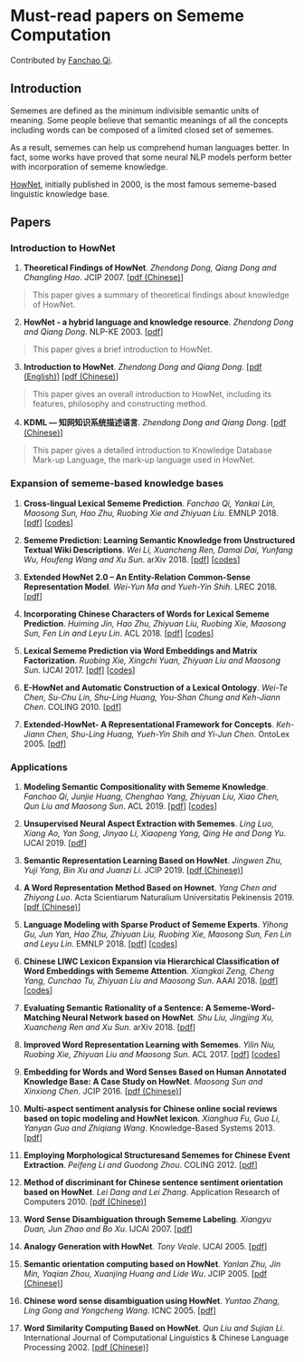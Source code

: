 # Must-read papers on Sememe Computation

Contributed by [Fanchao Qi](https://github.com/Fanchao-Qi).

## Introduction

Sememes are defined as the minimum indivisible semantic units of meaning. Some people believe that semantic meanings of all the concepts including words can be composed of a limited closed set of sememes. 

As a result, sememes can help us comprehend human languages better. In fact, some works have proved that some neural NLP models perform better with incorporation of sememe knowledge.

[HowNet](http://www.keenage.com/), initially published in 2000, is the most famous sememe-based linguistic knowledge base.


## Papers
### Introduction to HowNet
1. **Theoretical Findings of HowNet**. *Zhendong Dong, Qiang Dong and Changling Hao*. JCIP 2007.  [[pdf (Chinese)](http://jcip.cipsc.org.cn/CN/article/downloadArticleFile.do?attachType=PDF&id=802)]

 > This paper gives a summary of theoretical findings about knowledge of HowNet.

2. **HowNet - a hybrid language and knowledge resource**. *Zhendong Dong and Qiang Dong*. NLP-KE 2003. [[pdf](https://ieeexplore.ieee.org/stamp/stamp.jsp?arnumber=1276017)]
 
 > This paper gives a brief introduction to HowNet.

3. **Introduction to HowNet**. *Zhendong Dong and Qiang Dong*. [[pdf (English)](http://www.keenage.com/Theory%20and%20practice%20of%20HowNet/04.pdf)] [[pdf (Chinese)](http://www.keenage.com/Theory%20and%20practice%20of%20HowNet/03.pdf)]
 
 > This paper gives an overall introduction to HowNet, including its features, philosophy and constructing method.

4. **KDML — 知网知识系统描述语言**. *Zhendong Dong and Qiang Dong*. [[pdf (Chinese)](http://www.keenage.com/Theory%20and%20practice%20of%20HowNet/07.pdf)]
 
 > This paper gives a detailed introduction to Knowledge Database Mark-up Language, the mark-up language used in HowNet.


### Expansion of sememe-based knowledge bases
1. **Cross-lingual Lexical Sememe Prediction**. *Fanchao Qi, Yankai Lin, Maosong Sun, Hao Zhu, Ruobing Xie and Zhiyuan Liu*. EMNLP 2018. [[pdf](http://aclweb.org/anthology/D18-1033)]
 [[codes](https://github.com/thunlp/CL-SP)]

1. **Sememe Prediction: Learning Semantic Knowledge from Unstructured Textual Wiki Descriptions**. *Wei Li, Xuancheng Ren, Damai Dai, Yunfang Wu, Houfeng Wang and Xu Sun*. arXiv 2018. [[pdf](https://arxiv.org/pdf/1808.05437)] [[codes](https://github.com/lancopku/Sememe_prediction)]

1. **Extended HowNet 2.0 – An Entity-Relation Common-Sense Representation Model**. *Wei-Yun Ma and Yueh-Yin Shih*. LREC 2018. [[pdf](http://www.lrec-conf.org/proceedings/lrec2018/pdf/547.pdf)]

1. **Incorporating Chinese Characters of Words for Lexical Sememe Prediction**. *Huiming Jin, Hao Zhu, Zhiyuan Liu, Ruobing Xie, Maosong Sun, Fen Lin and Leyu Lin*. ACL 2018. [[pdf](https://arxiv.org/pdf/1806.06349)] [[codes](https://github.com/thunlp/Character-enhanced-Sememe-Prediction)]

1. **Lexical Sememe Prediction via Word Embeddings and Matrix Factorization**. *Ruobing Xie, Xingchi Yuan, Zhiyuan Liu and Maosong Sun*. IJCAI 2017. [[pdf](https://www.ijcai.org/proceedings/2017/0587.pdf)] [[codes](https://github.com/thunlp/Sememe_prediction)]

1. **E-HowNet and Automatic Construction of a Lexical Ontology**. *Wei-Te Chen, Su-Chu Lin, Shu-Ling Huang, You-Shan Chung and Keh-Jiann Chen*. COLING 2010. [[pdf](https://aclanthology.info/pdf/C/C10/C10-3012.pdf)]

1. **Extended-HowNet- A Representational Framework for Concepts**. *Keh-Jiann Chen, Shu-Ling Huang, Yueh-Yin Shih and Yi-Jun Chen*. OntoLex 2005. [[pdf](http://www.aclweb.org/anthology/I05-7001)]



### Applications
1. **Modeling Semantic Compositionality with Sememe Knowledge**. *Fanchao Qi, Junjie Huang, Chenghao Yang, Zhiyuan Liu, Xiao Chen, Qun Liu and Maosong Sun*. ACL 2019. [[pdf](https://www.aclweb.org/anthology/P19-1571)] [[codes](https://github.com/thunlp/Sememe-SC)]

1. **Unsupervised Neural Aspect Extraction with Sememes**. *Ling Luo, Xiang Ao, Yan Song, Jinyao Li, Xiaopeng Yang, Qing He and Dong Yu*. IJCAI 2019. [[pdf](https://www.ijcai.org/proceedings/2019/0712.pdf)]

1. **Semantic Representation Learning Based on HowNet**. *Jingwen Zhu, Yuji Yang, Bin Xu and Juanzi Li*. JCIP 2019. [[pdf (Chinese)](http://jcip.cipsc.org.cn/CN/abstract/abstract2729.shtml#)]

1. **A Word Representation Method Based on Hownet**. *Yang Chen and Zhiyong Luo*. Acta Scientiarum Naturalium Universitatis Pekinensis 2019. [[pdf (Chinese)](http://xbna.pku.edu.cn/CN/abstract/abstract3297.shtml#1)]

1. **Language Modeling with Sparse Product of Sememe Experts**. *Yihong Gu, Jun Yan, Hao Zhu, Zhiyuan Liu, Ruobing Xie, Maosong Sun, Fen Lin and Leyu Lin*. EMNLP 2018. [[pdf](http://aclweb.org/anthology/D18-1493)] [[codes](https://github.com/thunlp/SDLM-pytorch)]

1. **Chinese LIWC Lexicon Expansion via Hierarchical Classification of Word Embeddings with Sememe Attention**. *Xiangkai Zeng, Cheng Yang, Cunchao Tu, Zhiyuan Liu and Maosong Sun*. AAAI 2018. [[pdf](http://nlp.csai.tsinghua.edu.cn/~lzy/publications/aaai2018_cliwc.pdf)] [[codes](https://github.com/thunlp/Auto_CLIWC)]

1. **Evaluating Semantic Rationality of a Sentence: A Sememe-Word-Matching Neural Network based on HowNet**. *Shu Liu, Jingjing Xu, Xuancheng Ren and Xu Sun*. arXiv 2018. [[pdf](https://arxiv.org/pdf/1809.03999)]

1. **Improved Word Representation Learning with Sememes**. *Yilin Niu, Ruobing Xie, Zhiyuan Liu and Maosong Sun*. ACL 2017. [[pdf](http://www.aclweb.org/anthology/P17-1187)] [[codes](https://github.com/thunlp/SE-WRL)]

1. **Embedding for Words and Word Senses Based on Human Annotated
Knowledge Base: A Case Study on HowNet**. *Maosong Sun and Xinxiong Chen*. JCIP 2016. [[pdf (Chinese)](http://jcip.cipsc.org.cn/CN/article/downloadArticleFile.do?attachType=PDF&id=2293)]

1. **Multi-aspect sentiment analysis for Chinese online social reviews based on topic modeling and HowNet lexicon**. *Xianghua Fu, Guo Li, Yanyan Guo and Zhiqiang Wang*. Knowledge-Based Systems 2013. [[pdf](https://ac.els-cdn.com/S0950705112002158/1-s2.0-S0950705112002158-main.pdf?_tid=5984aad5-e966-4a77-8206-23b466b21dae&acdnat=1539766746_e79fd6f8c0250bc3c105ee57b0b60a12)]

1. **Employing Morphological Structuresand Sememes for Chinese Event Extraction**. *Peifeng Li and Guodong Zhou*. COLING 2012. [[pdf](https://www.aclweb.org/anthology/C12-1099)]

1. **Method of discriminant for Chinese sentence sentiment orientation based on HowNet**. *Lei Dang and Lei Zhang*. Application Research of Computers 2010. [[pdf (Chinese)](http://www.arocmag.com/getarticle/?aid=0566ec39f836c6d3)]

1. **Word Sense Disambiguation through Sememe Labeling**. *Xiangyu Duan, Jun Zhao and Bo Xu*. IJCAI 2007. [[pdf](https://www.aaai.org/Papers/IJCAI/2007/IJCAI07-257.pdf)]

1. **Analogy Generation with HowNet**. *Tony Veale*. IJCAI 2005. [[pdf](https://www.ijcai.org/Proceedings/05/Papers/0620.pdf)]

1. **Semantic orientation computing based on HowNet**. *Yanlan Zhu, Jin Min, Yaqian Zhou, Xuanjing Huang and Lide Wu*. JCIP 2005. [[pdf (Chinese)](http://jcip.cipsc.org.cn/UserFiles/File/678%E5%9F%BA%E4%BA%8EHowNet%E7%9A%84%E8%AF%8D%E6%B1%87%E8%AF%AD%E4%B9%89%E5%80%BE%E5%90%91%E8%AE%A1%E7%AE%97_%E6%9C%B1%E5%AB%A3%E5%B2%9A.pdf)]

1. **Chinese word sense disambiguation using HowNet**. *Yuntao Zhang, Ling Gong and Yongcheng Wang*. ICNC 2005. [[pdf](https://link.springer.com/content/pdf/10.1007%2F11539087_123.pdf)]


1. **Word Similarity Computing Based on HowNet**. *Qun Liu and Sujian Li*. International Journal of Computational Linguistics & Chinese Language Processing 2002. [[pdf (Chinese)](http://sewm.pku.edu.cn/QA/reference/hownet/WordSimilarity/%A1%B6%BB%F9%D3%DA%A3%BC%D6%AA%CD%F8%A3%BE%B5%C4%B4%CA%BB%E3%D3%EF%D2%E5%CF%E0%CB%C6%B6%C8%BC%C6%CB%E3%A1%B7%C2%DB%CE%C4.pdf)]







